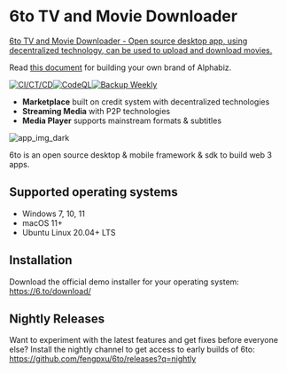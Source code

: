# 6to TV and Movie Downloader

[6to TV and Movie Downloader - Open source desktop app, using decentralized technology, can be used to upload and download movies.](https://6.to/)

Read [this document](docs/en_us/README.md) for building your own brand of Alphabiz.

[![CI/CT/CD](https://github.com/tanshuai/alphabiz/actions/workflows/release-nightly.yml/badge.svg)](https://github.com/tanshuai/alphabiz/actions/workflows/release-nightly.yml)[![CodeQL](https://github.com/tanshuai/alphabiz/actions/workflows/codeql-analysis.yml/badge.svg)](https://github.com/tanshuai/alphabiz/actions/workflows/codeql-analysis.yml)[![Backup Weekly](https://github.com/tanshuai/alphabiz/actions/workflows/weekly.yml/badge.svg)](https://github.com/tanshuai/alphabiz/actions/workflows/weekly.yml)

- **Marketplace** built on credit system with decentralized technologies
- **Streaming Media** with P2P technologies
- **Media Player** supports mainstream formats & subtitles

![app_img_dark](https://user-images.githubusercontent.com/6119266/215316607-afc89fc8-20ad-406d-ad51-02af86bba3b8.jpg)

6to is an open source desktop & mobile framework & sdk to build web 3 apps.

## Supported operating systems

- Windows 7, 10, 11
- macOS 11+
- Ubuntu Linux 20.04+ LTS 

## Installation

Download the official demo installer for your operating system: https://6.to/download/

## Nightly Releases

Want to experiment with the latest features and get fixes before everyone else? Install the nightly channel to get access to early builds of 6to: https://github.com/fengpxu/6to/releases?q=nightly

